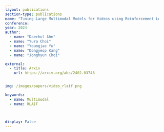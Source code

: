 ```yaml
---
layout: publications
section-type: publications
name: "Tuning Large Multimodal Models for Videos using Reinforcement Learning from AI Feedback"
conference: 
year: 2024
author:
  - name: "Daechul Ahn"
  - name: "Yura Choi"
  - name: "Youngjae Yu"
  - name: "Dongyeop Kang"
  - name: "Jonghyun Choi"

external:
  - title: Arxiv
    url: https://arxiv.org/abs/2402.03746


img: /images/papers/video_rlaif.png

keywords:
  - name: Multimodal
  - name: RLAIF
  
  

display: False
---
```

